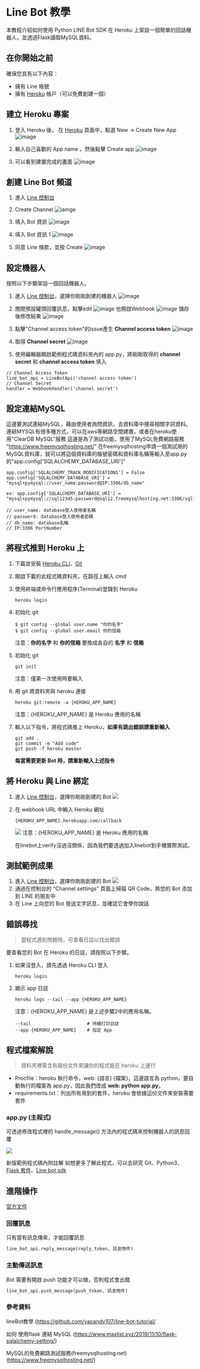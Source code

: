 # Line Bot 教學

本教程介紹如何使用 Python LINE Bot SDK 在 Heroku 上架設一個簡單的回話機器人，並透過Flask讀取MySQL資料。

## 在你開始之前

確保您具有以下內容：

- 擁有 Line 帳號
- 擁有 [Heroku](https://www.heroku.com) 帳戶（可以免費創建一個）

## 建立 Heroku 專案
1. 登入 Heroku 後，
  在 [Heroku](https://dashboard.heroku.com/apps) 頁面中，點選 New -> Create New App
  ![image](https://github.com/marcussfu/linebotWithFlaskAndMySQL/blob/main/image/intro1.png)
2. 輸入自己喜歡的 App name ，然後點擊 Create app
  ![image](https://github.com/marcussfu/linebotWithFlaskAndMySQL/blob/main/image/intro2.png)

3. 可以看到建置完成的畫面
  ![image](https://github.com/marcussfu/linebotWithFlaskAndMySQL/blob/main/image/intro3.png)

## 創建 Line Bot 頻道
1.  進入 [Line 控制台](https://developers.line.me/console/)

2.  Create Channel
    ![iamge](https://github.com/marcussfu/linebotWithFlaskAndMySQL/blob/main/image/intro4.png)
3. 填入 Bot 資訊
    ![image](https://github.com/marcussfu/linebotWithFlaskAndMySQL/blob/main/image/intro5.png)
4. 填入 Bot 資訊 1
    ![image](https://github.com/marcussfu/linebotWithFlaskAndMySQL/blob/main/image/intro6.png)
5. 同意 Line 條款，並按 Create
    ![image](https://github.com/marcussfu/linebotWithFlaskAndMySQL/blob/main/image/intro7.png)

## 設定機器人

按照以下步驟架設一個回話機器人。

1. 進入 [Line 控制台](https://developers.line.me/console/)，選擇你剛剛創建的機器人
    ![image](https://github.com/marcussfu/linebotWithFlaskAndMySQL/blob/main/image/intro8.png)
2. 關閉預設罐頭回覆訊息，點擊edit
    ![image](https://github.com/marcussfu/linebotWithFlaskAndMySQL/blob/main/image/intro9.png) 
   也開啟Webhook
    ![image](https://github.com/marcussfu/linebotWithFlaskAndMySQL/blob/main/image/intro10.png)
   儲存後修改結果
    ![image](https://github.com/marcussfu/linebotWithFlaskAndMySQL/blob/main/image/intro11.png)
3. 點擊"Channel access token"的issue產生 **Channel access token**
    ![image](https://github.com/marcussfu/linebotWithFlaskAndMySQL/blob/main/image/intro12.png)
4. 取得 **Channel secret**
    ![image](https://github.com/marcussfu/linebotWithFlaskAndMySQL/blob/main/image/intro13.png)

5. 使用編輯器開啟範例程式碼資料夾內的 app.py，將剛剛取得的 **channel secret** 和 **channel access token** 填入
  ```shell＝
  // Channel Access Token
  line_bot_api = LineBotApi('channel access token')
  // Channel Secret
  handler = WebhookHandler('channel secret')
  ```

## 設定連結MySQL

這邊要測試連結MySQL，藉由使用者詢問資訊，去資料庫中搜尋相關字詞資料。
連結MYSQL有很多種方式，可以在aws等網路空間建置，或者在heroku使用"ClearDB MySQL"服務
這邊是為了測試功能，使用了MySQL免費網路服務 "https://www.freemysqlhosting.net/"
在freemysqlhosting申請一個測試用的MySQL資料庫，就可以將這個資料庫的帳號密碼和資料庫名稱等輸入至app.py的"app.config['SQLALCHEMY_DATABASE_URI']"

```shell＝
app.config['SQLALCHEMY_TRACK_MODIFICATIONS'] = False
app.config['SQLALCHEMY_DATABASE_URI'] = "mysql+pymysql://user_name:password@IP:3306/db_name"

ex: app.config['SQLALCHEMY_DATABASE_URI'] = "mysql+pymysql://sql12345:password@sql12.freemysqlhosting.net:3306/sql12345"

// user_name: database登入使用者名稱
// password: database登入使用者密碼
// db_name: database名稱
// IP:3306 PortNumber
```

## 將程式推到 Heroku 上

1. 下載並安裝 [Heroku CLI](https://devcenter.heroku.com/articles/heroku-cli)、[Git](https://git-scm.com/)
2. 開啟下載的此程式碼資料夾，在路徑上輸入 cmd
3. 使用終端或命令行應用程序(Terminal)登錄到 Heroku
    ```shell＝
    heroku login
    ```
4. 初始化 git
    ``` shell=
    $ git config --global user.name "你的名字"
    $ git config --global user.email 你的信箱
    ```
    注意：**你的名字** 和 **你的信箱** 要換成各自的 **名字** 和 **信箱**

5. 初始化 git
    ```shell＝
    git init
    ```
    注意：僅第一次使用時要輸入

6. 用 git 將資料夾與 heroku 連接
    ```shell＝
    heroku git:remote -a {HEROKU_APP_NAME}
    ```
    注意：{HEROKU_APP_NAME} 是 Heroku 應用的名稱
    
7. 輸入以下指令，將程式碼推上 Heroku，**如果有跳出錯誤請重新輸入**
    ```shell
    git add .
    git commit -m "Add code"
    git push -f heroku master
    ```
    **每當需要更新 Bot 時，請重新輸入上述指令**

## 將 Heroku 與 Line 綁定
1. 進入 [Line 控制台](https://developers.line.me/console/)，選擇你剛剛創建的 Bot
    ![](https://i.imgur.com/6ocsOBW.png)
2. 在 webhook URL 中輸入 Heroku 網址

    ```shell
    {HEROKU_APP_NAME}.herokuapp.com/callback
    ```
    ![](https://i.imgur.com/EkDhAgb.png)
    注意：{HEROKU_APP_NAME} 是 Heroku 應用的名稱
    
    在linebot上verify沒過沒關係，因為我們要透過加入linebot到手機實際測試。

  
## 測試範例成果
1. 進入 [Line 控制台](https://developers.line.me/console/)，選擇你剛剛創建的 Bot
    ![](https://i.imgur.com/6ocsOBW.png)
2. 通過在控制台的 “Channel settings” 頁面上掃描 QR Code，將您的 Bot 添加到 LINE 的朋友中
3. 在 Line 上向您的 Bot 發送文字訊息，並確認它會學你說話

## 錯誤尋找

> 當程式遇到問題時，可查看日誌以找出錯誤

要查看您的 Bot 在 Heroku 的日誌，請按照以下步驟。

1. 如果沒登入，請先透過 Heroku CLI 登入
    ```shell
    heroku login
    ```

2. 顯示 app 日誌
    ```shell
    heroku logs --tail --app {HEROKU_APP_NAME}
    ```
    注意：{HEROKU_APP_NAME} 是上述步驟2中的應用名稱。
    ```shell
    --tail                     # 持續打印日誌
    --app {HEROKU_APP_NAME}    # 指定 App
    ```

## 程式檔案解說

> 資料夾裡需含有兩份文件來讓你的程式能在 heroku 上運行

- Procfile：heroku 執行命令，web: {語言} {檔案}，這邊語言為 python，要自動執行的檔案為 app.py，因此我們改成 **web: python app.py**。
- requirements.txt：列出所有用到的套件，heroku 會依據這份文件來安裝需要套件

### app.py (主程式)
可透過修改程式裡的 handle_message() 方法內的程式碼來控制機器人的訊息回覆

![](https://i.imgur.com/DNeNbpV.png)

新版範例程式碼內附註解
如想更多了解此程式，可以去研究 Git、Python3、[Flask 套件](http://docs.jinkan.org/docs/flask/)、[Line bot sdk](https://github.com/line/line-bot-sdk-python)


## 進階操作
[官方文件](https://github.com/line/line-bot-sdk-python#api)
### 回覆訊息
只有當有訊息傳來，才能回覆訊息
```python
line_bot_api.reply_message(reply_token, 訊息物件)
```
### 主動傳送訊息
Bot 需要有開啟 push 功能才可以做，否則程式會出錯
```python
line_bot_api.push_message(push_token, 訊息物件)
```

### 參考資料
lineBot教學
(https://github.com/yaoandy107/line-bot-tutorial/

如何 使用flask 連結 MySQL
(https://www.maxlist.xyz/2019/11/10/flask-sqlalchemy-setting/)

MySQL的免費網路測試服務(freemysqlhosting.net)
(https://www.freemysqlhosting.net/)



